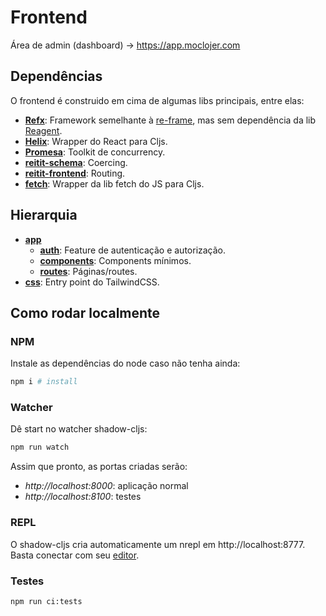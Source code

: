 # Frontend

Área de admin (dashboard) -> https://app.moclojer.com

## Dependências

O frontend é construido em cima de algumas libs principais, entre elas:

- **[Refx](https://github.com/ferdinand-beyer/refx)**: Framework semelhante à [re-frame](https://github.com/day8/re-frame), mas sem dependência da lib [Reagent](https://github.com/reagent-project/reagent).
- **[Helix](https://github.com/lilactown/helix)**: Wrapper do React para Cljs.
- **[Promesa](https://github.com/funcool/promesa)**: Toolkit de concurrency.
- **[reitit-schema](https://github.com/metosin/reitit/tree/master/modules/reitit-schema)**: Coercing.
- **[reitit-frontend](https://github.com/metosin/reitit/tree/master/modules/reitit-schema)**: Routing.
- **[fetch](https://github.com/lambdaisland/fetch)**: Wrapper da lib fetch do JS para Cljs.

## Hierarquia

- **[app](./app)**
  - **[auth](./app/auth)**: Feature de autenticação e autorização.
  - **[components](./app/components)**: Components mínimos.
  - **[routes](./app/routes)**: Páginas/routes.
- **[css](./css)**: Entry point do TailwindCSS.

## Como rodar localmente

### NPM

Instale as dependências do node caso não tenha ainda:

```sh
npm i # install
```

### Watcher

Dê start no watcher shadow-cljs:

```sh
npm run watch
```

Assim que pronto, as portas criadas serão:

- *http://localhost:8000*: aplicação normal
- *http://localhost:8100*: testes

### REPL

O shadow-cljs cria automaticamente um nrepl em http://localhost:8777. Basta conectar com seu [editor](TODO).

### Testes

```sh
npm run ci:tests
```
